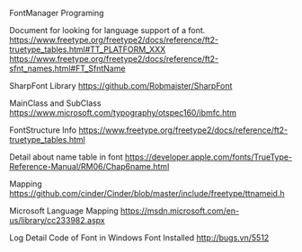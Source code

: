 FontManager Programing

Document for looking for language support of a font. https://www.freetype.org/freetype2/docs/reference/ft2-truetype_tables.html#TT_PLATFORM_XXX https://www.freetype.org/freetype2/docs/reference/ft2-sfnt_names.html#FT_SfntName

SharpFont Library https://github.com/Robmaister/SharpFont

MainClass and SubClass https://www.microsoft.com/typography/otspec160/ibmfc.htm

FontStructure Info https://www.freetype.org/freetype2/docs/reference/ft2-truetype_tables.html

Detail about name table in font https://developer.apple.com/fonts/TrueType-Reference-Manual/RM06/Chap6name.html

Mapping https://github.com/cinder/Cinder/blob/master/include/freetype/ttnameid.h

Microsoft Language Mapping https://msdn.microsoft.com/en-us/library/cc233982.aspx

Log Detail Code of Font in Windows Font Installed http://bugs.vn/5512